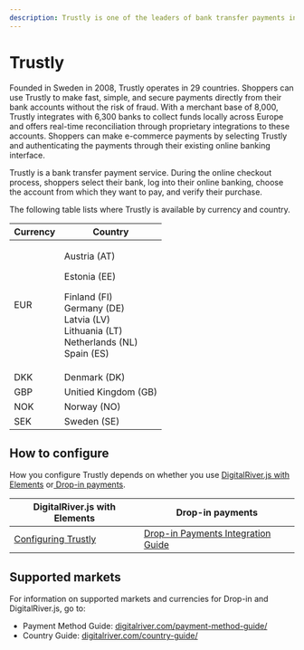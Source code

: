 ```yaml
---
description: Trustly is one of the leaders of bank transfer payments in European markets.
---
```


# Trustly

Founded in Sweden in 2008, Trustly operates in 29 countries. Shoppers can use Trustly to make fast, simple, and secure payments directly from their bank accounts without the risk of fraud. With a merchant base of 8,000, Trustly integrates with 6,300 banks to collect funds locally across Europe and offers real-time reconciliation through proprietary integrations to these accounts. Shoppers can make e-commerce payments by selecting Trustly and authenticating the payments through their existing online banking interface.

Trustly is a bank transfer payment service. During the online checkout process, shoppers select their bank, log into their online banking, choose the account from which they want to pay, and verify their purchase.&#x20;

The following table lists where Trustly is available by currency and country.

| Currency | Country                                                                                                                                            |
| -------- | -------------------------------------------------------------------------------------------------------------------------------------------------- |
| EUR      | <p>Austria (AT) </p><p>Estonia (EE) </p><p>Finland (FI) <br>Germany (DE)<br>Latvia (LV) <br>Lithuania (LT) <br>Netherlands (NL)<br>Spain (ES) </p> |
| DKK      | Denmark (DK)                                                                                                                                       |
| GBP      | Unitied Kingdom (GB)                                                                                                                               |
| NOK      | Norway (NO)                                                                                                                                        |
| SEK      | Sweden (SE)                                                                                                                                        |

## How to configure&#x20;

How you configure Trustly depends on whether you use [DigitalRiver.js with Elements](../payments-solutions/digitalriver.js/) or[ Drop-in payments](../payments-solutions/drop-in/).  &#x20;

| DigitalRiver.js with Elements                                                                       | Drop-in payments                                                                                 |
| --------------------------------------------------------------------------------------------------- | ------------------------------------------------------------------------------------------------ |
| [Configuring Trustly](../payments-solutions/digitalriver.js/payment-methods/configuring-trustly.md) | [Drop-in Payments Integration Guide](../payments-solutions/drop-in/drop-in-integration-guide.md) |

## Supported markets

For information on supported markets and currencies for Drop-in and DigitalRiver.js, go to:

* Payment Method Guide: [digitalriver.com/payment-method-guide/](https://www.digitalriver.com/payment-method/trustly/)
* Country Guide: [digitalriver.com/country-guide/](https://www.digitalriver.com/country-guide/)
